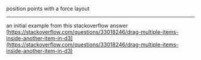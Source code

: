 position points with a force layout

---

an initial example from this stackoverflow answer [https://stackoverflow.com/questions/33018246/drag-multiple-items-inside-another-item-in-d3](https://stackoverflow.com/questions/33018246/drag-multiple-items-inside-another-item-in-d3)